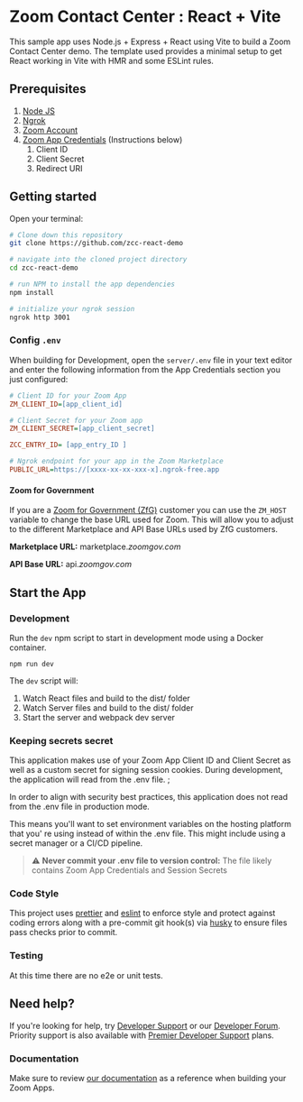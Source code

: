 
# Zoom Contact Center : React + Vite

This sample app uses Node.js + Express + React using Vite to build a Zoom Contact Center demo. The template used provides a minimal setup to get React working in Vite with HMR and some ESLint rules.

## Prerequisites

1. [Node JS](https://nodejs.org/en/)
2. [Ngrok](https://ngrok.com/docs/getting-started)
3. [Zoom Account](https://support.zoom.us/hc/en-us/articles/207278726-Plan-Types-)
4. [Zoom App Credentials](#config:-app-credentials) (Instructions below)
    1. Client ID
    2. Client Secret
    3. Redirect URI


## Getting started

Open your terminal:

```bash
# Clone down this repository
git clone https://github.com/zcc-react-demo

# navigate into the cloned project directory
cd zcc-react-demo

# run NPM to install the app dependencies
npm install

# initialize your ngrok session
ngrok http 3001
```



### Config `.env`

When building for Development, open the `server/.env` file in your text editor and enter the following information from the App Credentials section you just
configured:

```ini
# Client ID for your Zoom App
ZM_CLIENT_ID=[app_client_id]

# Client Secret for your Zoom app
ZM_CLIENT_SECRET=[app_client_secret]

ZCC_ENTRY_ID= [app_entry_ID ]

# Ngrok endpoint for your app in the Zoom Marketplace
PUBLIC_URL=https://[xxxx-xx-xx-xxx-x].ngrok-free.app


```

#### Zoom for Government

If you are a [Zoom for Government (ZfG)](https://www.zoomgov.com/) customer you can use the `ZM_HOST` variable to change
the base URL used for Zoom. This will allow you to adjust to the different Marketplace and API Base URLs used by ZfG
customers.

**Marketplace URL:** marketplace.*zoomgov.com*

**API Base URL:** api.*zoomgov.com*

## Start the App

### Development

Run the `dev` npm script to start in development mode using a Docker container.

```shell
npm run dev
```

The `dev` script will:

1. Watch React files and build to the dist/ folder
2. Watch Server files and build to the dist/ folder
3. Start the server and webpack dev server



### Keeping secrets secret

This application makes use of your Zoom App Client ID and Client Secret as well as a custom secret for signing session
cookies. During development, the application will read from the .env file. ;

In order to align with security best practices, this application does not read from the .env file in production mode.

This means you'll want to set environment variables on the hosting platform that you'
re using instead of within the .env file. This might include using a secret manager or a CI/CD pipeline.

> :warning: **Never commit your .env file to version control:** The file likely contains Zoom App Credentials and Session Secrets

### Code Style

This project uses [prettier](https://prettier.io/) and [eslint](https://eslint.org/) to enforce style and protect
against coding errors along with a pre-commit git hook(s) via [husky](https://typicode.github.io/husky/#/) to ensure
files pass checks prior to commit.

### Testing

At this time there are no e2e or unit tests.

## Need help?

If you're looking for help, try [Developer Support](https://devsupport.zoom.us) or
our [Developer Forum](https://devforum.zoom.us). Priority support is also available
with [Premier Developer Support](https://zoom.us/docs/en-us/developer-support-plans.html) plans.

### Documentation
Make sure to review [our documentation](https://marketplace.zoom.us/docs/zoom-apps/introduction/) as a reference when building your Zoom Apps.